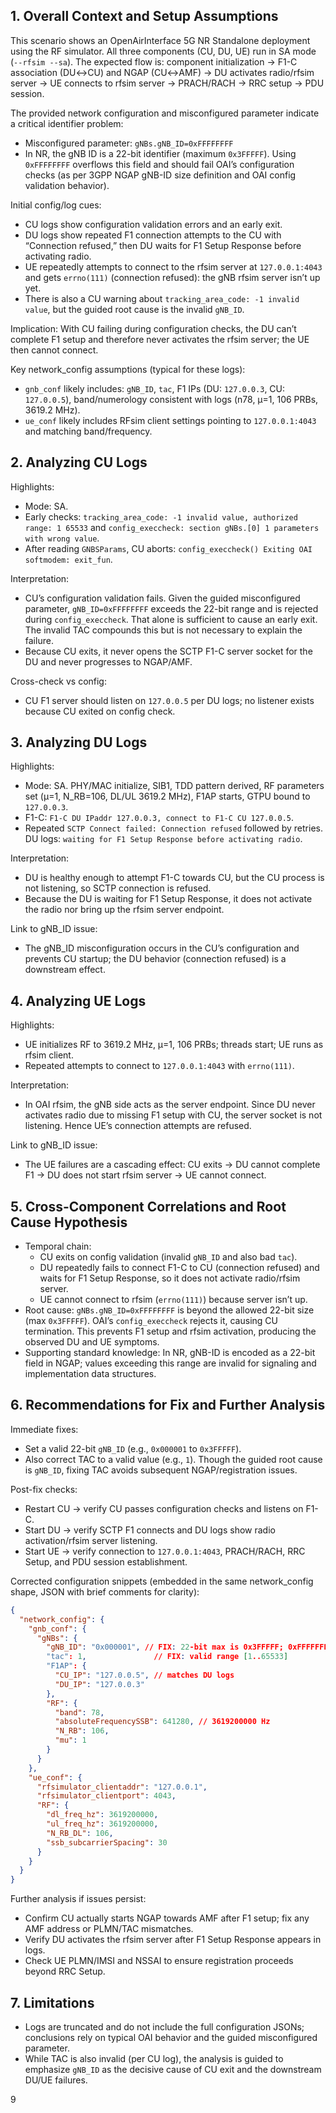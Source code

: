 ## 1. Overall Context and Setup Assumptions

This scenario shows an OpenAirInterface 5G NR Standalone deployment using the RF simulator. All three components (CU, DU, UE) run in SA mode (`--rfsim --sa`). The expected flow is: component initialization → F1-C association (DU↔CU) and NGAP (CU↔AMF) → DU activates radio/rfsim server → UE connects to rfsim server → PRACH/RACH → RRC setup → PDU session.

The provided network configuration and misconfigured parameter indicate a critical identifier problem:
- Misconfigured parameter: `gNBs.gNB_ID=0xFFFFFFFF`
- In NR, the gNB ID is a 22-bit identifier (maximum `0x3FFFFF`). Using `0xFFFFFFFF` overflows this field and should fail OAI’s configuration checks (as per 3GPP NGAP gNB-ID size definition and OAI config validation behavior).

Initial config/log cues:
- CU logs show configuration validation errors and an early exit.
- DU logs show repeated F1 connection attempts to the CU with “Connection refused,” then DU waits for F1 Setup Response before activating radio.
- UE repeatedly attempts to connect to the rfsim server at `127.0.0.1:4043` and gets `errno(111)` (connection refused): the gNB rfsim server isn’t up yet.
- There is also a CU warning about `tracking_area_code: -1 invalid value`, but the guided root cause is the invalid `gNB_ID`.

Implication: With CU failing during configuration checks, the DU can’t complete F1 setup and therefore never activates the rfsim server; the UE then cannot connect.

Key network_config assumptions (typical for these logs):
- `gnb_conf` likely includes: `gNB_ID`, `tac`, F1 IPs (DU: `127.0.0.3`, CU: `127.0.0.5`), band/numerology consistent with logs (n78, µ=1, 106 PRBs, 3619.2 MHz).
- `ue_conf` likely includes RFsim client settings pointing to `127.0.0.1:4043` and matching band/frequency.


## 2. Analyzing CU Logs

Highlights:
- Mode: SA.
- Early checks: `tracking_area_code: -1 invalid value, authorized range: 1 65533` and `config_execcheck: section gNBs.[0] 1 parameters with wrong value`.
- After reading `GNBSParams`, CU aborts: `config_execcheck() Exiting OAI softmodem: exit_fun`.

Interpretation:
- CU’s configuration validation fails. Given the guided misconfigured parameter, `gNB_ID=0xFFFFFFFF` exceeds the 22-bit range and is rejected during `config_execcheck`. That alone is sufficient to cause an early exit. The invalid TAC compounds this but is not necessary to explain the failure.
- Because CU exits, it never opens the SCTP F1-C server socket for the DU and never progresses to NGAP/AMF.

Cross-check vs config:
- CU F1 server should listen on `127.0.0.5` per DU logs; no listener exists because CU exited on config check.


## 3. Analyzing DU Logs

Highlights:
- Mode: SA. PHY/MAC initialize, SIB1, TDD pattern derived, RF parameters set (µ=1, N_RB=106, DL/UL 3619.2 MHz), F1AP starts, GTPU bound to `127.0.0.3`.
- F1-C: `F1-C DU IPaddr 127.0.0.3, connect to F1-C CU 127.0.0.5`.
- Repeated `SCTP Connect failed: Connection refused` followed by retries. DU logs: `waiting for F1 Setup Response before activating radio`.

Interpretation:
- DU is healthy enough to attempt F1-C towards CU, but the CU process is not listening, so SCTP connection is refused.
- Because the DU is waiting for F1 Setup Response, it does not activate the radio nor bring up the rfsim server endpoint.

Link to gNB_ID issue:
- The gNB_ID misconfiguration occurs in the CU’s configuration and prevents CU startup; the DU behavior (connection refused) is a downstream effect.


## 4. Analyzing UE Logs

Highlights:
- UE initializes RF to 3619.2 MHz, µ=1, 106 PRBs; threads start; UE runs as rfsim client.
- Repeated attempts to connect to `127.0.0.1:4043` with `errno(111)`.

Interpretation:
- In OAI rfsim, the gNB side acts as the server endpoint. Since DU never activates radio due to missing F1 setup with CU, the server socket is not listening. Hence UE’s connection attempts are refused.

Link to gNB_ID issue:
- The UE failures are a cascading effect: CU exits → DU cannot complete F1 → DU does not start rfsim server → UE cannot connect.


## 5. Cross-Component Correlations and Root Cause Hypothesis

- Temporal chain:
  - CU exits on config validation (invalid `gNB_ID` and also bad `tac`).
  - DU repeatedly fails to connect F1-C to CU (connection refused) and waits for F1 Setup Response, so it does not activate radio/rfsim server.
  - UE cannot connect to rfsim (`errno(111)`) because server isn’t up.
- Root cause: `gNBs.gNB_ID=0xFFFFFFFF` is beyond the allowed 22-bit size (max `0x3FFFFF`). OAI’s `config_execcheck` rejects it, causing CU termination. This prevents F1 setup and rfsim activation, producing the observed DU and UE symptoms.
- Supporting standard knowledge: In NR, gNB-ID is encoded as a 22-bit field in NGAP; values exceeding this range are invalid for signaling and implementation data structures.


## 6. Recommendations for Fix and Further Analysis

Immediate fixes:
- Set a valid 22-bit `gNB_ID` (e.g., `0x000001` to `0x3FFFFF`).
- Also correct TAC to a valid value (e.g., `1`). Though the guided root cause is `gNB_ID`, fixing TAC avoids subsequent NGAP/registration issues.

Post-fix checks:
- Restart CU → verify CU passes configuration checks and listens on F1-C.
- Start DU → verify SCTP F1 connects and DU logs show radio activation/rfsim server listening.
- Start UE → verify connection to `127.0.0.1:4043`, PRACH/RACH, RRC Setup, and PDU session establishment.

Corrected configuration snippets (embedded in the same network_config shape, JSON with brief comments for clarity):

```json
{
  "network_config": {
    "gnb_conf": {
      "gNBs": {
        "gNB_ID": "0x000001", // FIX: 22-bit max is 0x3FFFFF; 0xFFFFFFFF was invalid
        "tac": 1,               // FIX: valid range [1..65533]
        "F1AP": {
          "CU_IP": "127.0.0.5", // matches DU logs
          "DU_IP": "127.0.0.3"
        },
        "RF": {
          "band": 78,
          "absoluteFrequencySSB": 641280, // 3619200000 Hz
          "N_RB": 106,
          "mu": 1
        }
      }
    },
    "ue_conf": {
      "rfsimulator_clientaddr": "127.0.0.1",
      "rfsimulator_clientport": 4043,
      "RF": {
        "dl_freq_hz": 3619200000,
        "ul_freq_hz": 3619200000,
        "N_RB_DL": 106,
        "ssb_subcarrierSpacing": 30
      }
    }
  }
}
```

Further analysis if issues persist:
- Confirm CU actually starts NGAP towards AMF after F1 setup; fix any AMF address or PLMN/TAC mismatches.
- Verify DU activates the rfsim server after F1 Setup Response appears in logs.
- Check UE PLMN/IMSI and NSSAI to ensure registration proceeds beyond RRC Setup.


## 7. Limitations

- Logs are truncated and do not include the full configuration JSONs; conclusions rely on typical OAI behavior and the guided misconfigured parameter.
- While TAC is also invalid (per CU log), the analysis is guided to emphasize `gNB_ID` as the decisive cause of CU exit and the downstream DU/UE failures.

9